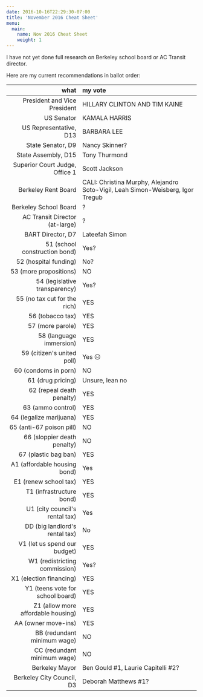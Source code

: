 ```yaml
---
date: 2016-10-16T22:29:30-07:00
title: 'November 2016 Cheat Sheet'
menu:
  main:
    name: Nov 2016 Cheat Sheet
    weight: 1
---
```


I have not yet done full research on Berkeley school board or AC Transit
director.

Here are my current recommendations in ballot order:

<!--more-->

what|my vote
--:|:-----
President and Vice President | HILLARY CLINTON AND TIM KAINE
US Senator | KAMALA HARRIS
US Representative, D13 | BARBARA LEE
State Senator, D9 | Nancy Skinner?
State Assembly, D15 | Tony Thurmond
Superior Court Judge, Office 1 | Scott Jackson
Berkeley Rent Board | CALI: Christina Murphy, Alejandro Soto-Vigil, Leah Simon-Weisberg, Igor Tregub
Berkeley School Board | ?
AC Transit Director (at-large) | ?
BART Director, D7 | Lateefah Simon
51 (school construction bond) | Yes?
52 (hospital funding) | No?
53 (more propositions) | NO
54 (legislative transparency) | Yes?
55 (no tax cut for the rich)| YES
56 (tobacco tax) | YES
57 (more parole) | YES
58 (language immersion) | YES
59 (citizen's united poll) | Yes ☹
60 (condoms in porn) | NO
61 (drug pricing) | Unsure, lean no
62 (repeal death penalty) | YES
63 (ammo control) | YES
64 (legalize marijuana) | YES
65 (anti-67 poison pill) | NO
66 (sloppier death penalty) | NO
67 (plastic bag ban) | YES
A1 (affordable housing bond) | Yes
E1 (renew school tax) | YES
T1 (infrastructure bond) | YES
U1 (city council's rental tax) | Yes
DD (big landlord's rental tax) | No
V1 (let us spend our budget) | YES
W1 (redistricting commission) | Yes?
X1 (election financing) | YES
Y1 (teens vote for school board) | YES
Z1 (allow more affordable housing) | YES
AA (owner move-ins) | YES
BB (redundant minimum wage) | NO
CC (redundant minimum wage) | NO
Berkeley Mayor | Ben Gould #1, Laurie Capitelli #2?
Berkeley City Council, D3 | Deborah Matthews #1?
